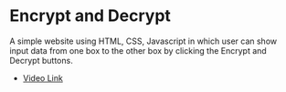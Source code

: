 # Encrypt and Decrypt 
 A simple website using HTML, CSS, Javascript in which user can show input data from one box to the other box by clicking the Encrypt and Decrypt buttons.

- [Video Link](https://asset.cloudinary.com/dsnsgtmew/5a68d803b9fd0f6b6b02cfa3cc6c29dc)
